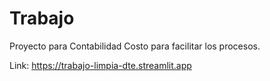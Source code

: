 # Trabajo

Proyecto para Contabilidad Costo para facilitar los procesos.

Link: https://trabajo-limpia-dte.streamlit.app
